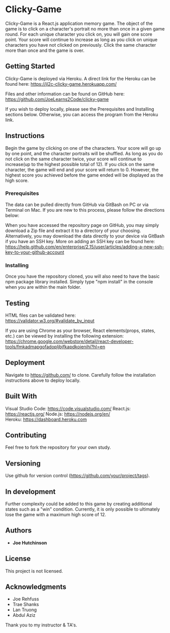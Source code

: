 # Clicky-Game

Clicky-Game is a React.js application memory game.  The object of the game is to click on a character's portrait no more than once in a given game round.  For each unique character you click on, you will gain one score point.  Your score will continue to increase as long as you click on unique characters you have not clicked on previously.  Click the same character more than once and the game is over.

## Getting Started

Clicky-Game is deployed via Heroku.  A direct link for the Heroku can be found here: https://jl2c-clicky-game.herokuapp.com/

Files and other information can be found on GitHub here: https://github.com/JoeLearns2Code/clicky-game

If you wish to deploy locally, please see the Prerequisites and Installing sections below.  Otherwise, you can access the program from the Heroku link.

## Instructions

Begin the game by clicking on one of the characters.  Your score will go up by one point, and the character portraits will be shuffled.  As long as you do not click on the same character twice, your score will continue to increase(up to the highest possible total of 12).  If you click on the same character, the game will end and your score will return to 0.  However, the highest score you achieved before the game ended will be displayed as the high score.


### Prerequisites

The data can be pulled directly from GitHub via GitBash on PC or via Terminal on Mac.  If you are new to this process, please follow the directions below:

When you have accessed the repository page on GitHub, you may simply download a Zip file and extract it to a directory of your choosing.  Alternatively, you may download the data directly to your device via GitBash if you have an SSH key.  More on adding an SSH key can be found here: https://help.github.com/en/enterprise/2.15/user/articles/adding-a-new-ssh-key-to-your-github-account


### Installing

Once you have the repository cloned, you will also need to have the basic npm package library installed.  Simply type "npm install" in the console when you are within the main folder.  



## Testing

HTML files can be validated here: https://validator.w3.org/#validate_by_input

If you are using Chrome as your browser, React elements(props, states, etc.) can be viewed by installing the following extension: https://chrome.google.com/webstore/detail/react-developer-tools/fmkadmapgofadopljbjfkapdkoienihi?hl=en 


## Deployment

Navigate to https://github.com/ to clone.  Carefully follow the installation instructions above to deploy locally.


## Built With

Visual Studio Code: https://code.visualstudio.com/
React.js: https://reactjs.org/
Node.js: https://nodejs.org/en/  
Heroku: https://dashboard.heroku.com 


## Contributing

Feel free to fork the repository for your own study.  


## Versioning

Use github for version control (https://github.com/your/project/tags).


## In development

Further complexity could be added to this game by creating additional states such as a "win" condition.  Currently, it is only possible to ultimately lose the game with a maximum high score of 12.

## Authors

* **Joe Hutchinson**

## License

This project is not licensed.

## Acknowledgments

* Joe Rehfuss
* Trae Shanks
* Lan Truong
* Abdul Aziz

Thank you to my instructor & TA's.